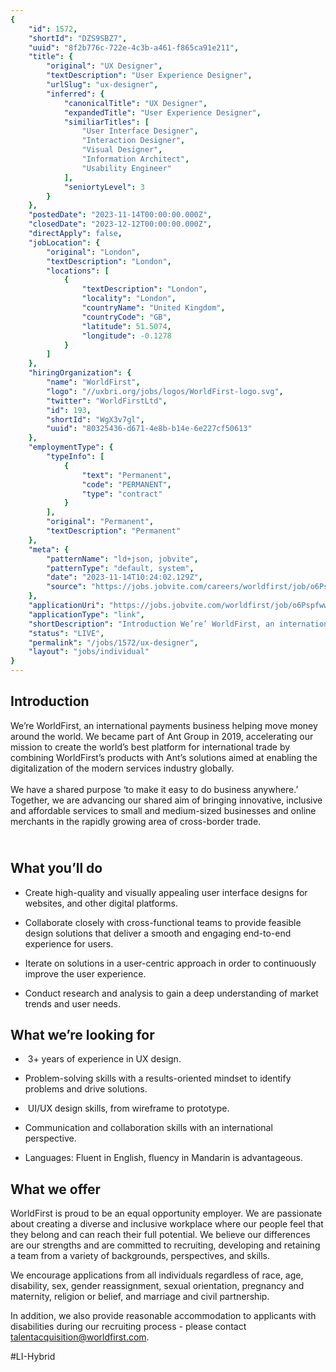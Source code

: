 ```yaml
---
{
	"id": 1572,
	"shortId": "DZS9SBZ7",
	"uuid": "8f2b776c-722e-4c3b-a461-f865ca91e211",
	"title": {
		"original": "UX Designer",
		"textDescription": "User Experience Designer",
		"urlSlug": "ux-designer",
		"inferred": {
			"canonicalTitle": "UX Designer",
			"expandedTitle": "User Experience Designer",
			"similiarTitles": [
				"User Interface Designer",
				"Interaction Designer",
				"Visual Designer",
				"Information Architect",
				"Usability Engineer"
			],
			"seniortyLevel": 3
		}
	},
	"postedDate": "2023-11-14T00:00:00.000Z",
	"closedDate": "2023-12-12T00:00:00.000Z",
	"directApply": false,
	"jobLocation": {
		"original": "London",
		"textDescription": "London",
		"locations": [
			{
				"textDescription": "London",
				"locality": "London",
				"countryName": "United Kingdom",
				"countryCode": "GB",
				"latitude": 51.5074,
				"longitude": -0.1278
			}
		]
	},
	"hiringOrganization": {
		"name": "WorldFirst",
		"logo": "//uxbri.org/jobs/logos/WorldFirst-logo.svg",
		"twitter": "WorldFirstLtd",
		"id": 193,
		"shortId": "WgX3v7gl",
		"uuid": "80325436-d671-4e8b-b14e-6e227cf50613"
	},
	"employmentType": {
		"typeInfo": [
			{
				"text": "Permanent",
				"code": "PERMANENT",
				"type": "contract"
			}
		],
		"original": "Permanent",
		"textDescription": "Permanent"
	},
	"meta": {
		"patternName": "ld+json, jobvite",
		"patternType": "default, system",
		"date": "2023-11-14T10:24:02.129Z",
		"source": "https://jobs.jobvite.com/careers/worldfirst/job/o6Pspfww?__jvst=Job%20Board&__jvsd=Indeed"
	},
	"applicationUri": "https://jobs.jobvite.com/worldfirst/job/o6Pspfww/apply",
	"applicationType": "link",
	"shortDescription": "Introduction We’re’ WorldFirst, an international payments business helping move money around the world. We became part of Ant Group in 2019, accelerating our mission to create the world’s’ best",
	"status": "LIVE",
	"permalink": "/jobs/1572/ux-designer",
	"layout": "jobs/individual"
}
---
```

<h2>Introduction</h2><p>We’re WorldFirst, an international payments business helping move money around the world.&nbsp;We became part of Ant Group in 2019, accelerating our mission to create the world’s best platform for international trade by combining WorldFirst’s products with Ant’s solutions aimed at enabling the digitalization of the modern services industry globally.<br><br>We have a shared purpose ‘to make it easy to do business anywhere.’ Together, we are advancing our shared aim of bringing innovative, inclusive and affordable services to small and medium-sized businesses and online merchants in the rapidly growing area of cross-border trade.</p><h2><br>What you’ll do</h2><ul><li><p>Create high-quality and visually appealing user interface designs for websites, and other digital platforms.</p></li><li><p>Collaborate closely with cross-functional teams to provide feasible design solutions that deliver a smooth and engaging end-to-end experience for users.</p></li><li><p>Iterate on solutions in a user-centric approach in order to continuously improve the user experience.</p></li><li><p>Conduct research and analysis to gain a deep understanding of market trends and user needs.</p></li></ul><h2>What we’re looking for</h2><ul><li><p>&nbsp;3+ years of experience in UX design.</p></li><li><p>Problem-solving skills with a results-oriented mindset to identify problems and drive solutions.</p></li><li><p>&nbsp;UI/UX design skills, from wireframe to prototype.</p></li><li><p>Communication and collaboration skills with an international perspective.</p></li><li><p>Languages: Fluent in English, fluency in Mandarin is advantageous.&nbsp;</p></li></ul><h2>What we offer</h2><p>WorldFirst is proud to be an equal opportunity employer. We are passionate about creating a diverse and inclusive workplace where our people feel that they belong and can reach their full potential. We believe our differences are our strengths and are committed to recruiting, developing and retaining a team from a variety of backgrounds, perspectives, and skills.</p><p>We encourage applications from all individuals regardless of race, age, disability, sex, gender reassignment, sexual orientation, pregnancy and maternity, religion or belief, and marriage and civil partnership.</p><p>In addition, we also provide reasonable accommodation to applicants with disabilities during our recruiting process - please contact <a target="_blank" rel="noopener noreferrer nofollow" href="mailto:talentacquisition@worldfirst.com">talentacquisition@worldfirst.com</a>.&nbsp;&nbsp;</p><p>#LI-Hybrid&nbsp;</p>
